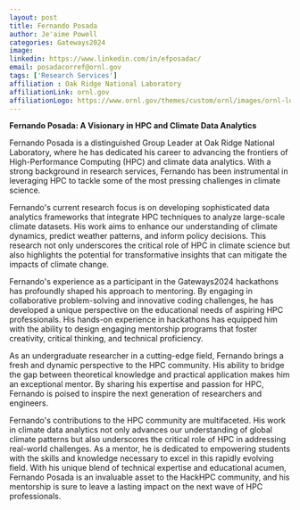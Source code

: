 ```yaml
---
layout: post
title: Fernando Posada
author: Je'aime Powell
categories: Gateways2024
image: 
linkedin: https://www.linkedin.com/in/efposadac/
email: posadacorref@ornl.gov
tags: ['Research Services']
affiliation : Oak Ridge National Laboratory 
affiliationLink: ornl.gov
affiliationLogo: https://www.ornl.gov/themes/custom/ornl/images/ornl-logo.svg                      
---
```


**Fernando Posada: A Visionary in HPC and Climate Data Analytics**
 
 Fernando Posada is a distinguished Group Leader at Oak Ridge National Laboratory, where he has dedicated his career to advancing the frontiers of High-Performance Computing (HPC) and climate data analytics. With a strong background in research services, Fernando has been instrumental in leveraging HPC to tackle some of the most pressing challenges in climate science.
 
 Fernando's current research focus is on developing sophisticated data analytics frameworks that integrate HPC techniques to analyze large-scale climate datasets. His work aims to enhance our understanding of climate dynamics, predict weather patterns, and inform policy decisions. This research not only underscores the critical role of HPC in climate science but also highlights the potential for transformative insights that can mitigate the impacts of climate change.
 
 Fernando's experience as a participant in the Gateways2024 hackathons has profoundly shaped his approach to mentoring. By engaging in collaborative problem-solving and innovative coding challenges, he has developed a unique perspective on the educational needs of aspiring HPC professionals. His hands-on experience in hackathons has equipped him with the ability to design engaging mentorship programs that foster creativity, critical thinking, and technical proficiency.
 
 As an undergraduate researcher in a cutting-edge field, Fernando brings a fresh and dynamic perspective to the HPC community. His ability to bridge the gap between theoretical knowledge and practical application makes him an exceptional mentor. By sharing his expertise and passion for HPC, Fernando is poised to inspire the next generation of researchers and engineers.
 
 Fernando's contributions to the HPC community are multifaceted. His work in climate data analytics not only advances our understanding of global climate patterns but also underscores the critical role of HPC in addressing real-world challenges. As a mentor, he is dedicated to empowering students with the skills and knowledge necessary to excel in this rapidly evolving field. With his unique blend of technical expertise and educational acumen, Fernando Posada is an invaluable asset to the HackHPC community, and his mentorship is sure to leave a lasting impact on the next wave of HPC professionals.  
                    
